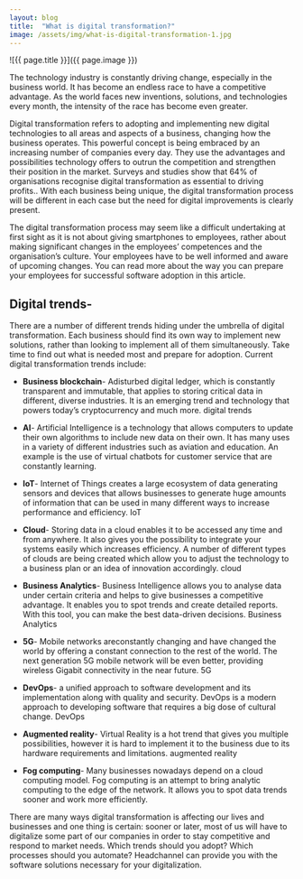 ```yaml
---
layout: blog
title:  "What is digital transformation?"
image: /assets/img/what-is-digital-transformation-1.jpg
---
```


![{{ page.title }}]({{ page.image }})

The technology industry is constantly driving change, especially in the business world. It has become an endless race to have a competitive advantage. As the world faces new inventions, solutions, and technologies every month, the intensity of the race has become even greater.

Digital transformation refers to adopting and implementing new digital technologies to all areas and aspects of a business, changing how the business operates. This powerful concept is being embraced by an increasing number of companies every day. They use the advantages and possibilities technology offers to outrun the competition and strengthen their position in the market. Surveys and studies show that 64% of organisations recognise digital transformation as essential to driving profits.. With each business being unique, the digital transformation process will be different in each case but the need for digital improvements is clearly present.

The digital transformation process may seem like a difficult undertaking at first sight as it is not about giving smartphones to employees, rather about making significant changes in the employees’ competences and the organisation’s culture. Your employees have to be well informed and aware of upcoming changes. You can read more about the way you can prepare your employees for successful software adoption in this article.

## Digital trends-
There are a number of different trends hiding under the umbrella of digital transformation. Each business should find its own way to implement new solutions, rather than looking to implement all of them simultaneously. Take time to find out what is needed most and prepare for adoption. Current digital transformation trends include:

- **Business blockchain**-
Adisturbed digital ledger, which is constantly transparent and immutable, that applies to storing critical data in different, diverse industries. It is an emerging trend and technology that powers today’s cryptocurrency and much more.
digital trends

- **AI**-
Artificial Intelligence is a technology that allows computers to update their own algorithms to include new data on their own. It has many uses in a variety of different industries such as aviation and education. An example is the use of virtual chatbots for customer service that are constantly learning.

- **IoT**- 
Internet of Things creates a large ecosystem of data generating sensors and devices that allows businesses to generate huge amounts of information that can be used in many different ways to increase performance and efficiency.
IoT

- **Cloud**-
Storing data in a cloud enables it to be accessed any time and from anywhere. It also gives you the possibility to integrate your systems easily which increases efficiency. A number of different types of clouds are being created which allow you to adjust the technology to a business plan or an idea of innovation accordingly.
cloud

- **Business Analytics**-
Business Intelligence allows you to analyse data under certain criteria and helps to give businesses a competitive advantage. It enables you to spot trends and create detailed reports. With this tool, you can make the best data-driven decisions.
Business Analytics 

- **5G**- 
Mobile networks areconstantly changing and have changed the world by offering a constant connection to the rest of the world. The next generation 5G mobile network will be even better, providing wireless Gigabit connectivity in the near future.
5G 

- **DevOps**-
a unified approach to software development and its implementation along with quality and security. DevOps is a modern approach to developing software that requires a big dose of cultural change.
DevOps

- **Augmented reality**-
Virtual Reality is a hot trend that gives you multiple possibilities, however it is hard to implement it to the business due to its hardware requirements and limitations.
augmented reality

- **Fog computing**-
Many businesses nowadays depend on a cloud computing model. Fog computing is an attempt to bring analytic computing to the edge of the network. It allows you to spot data trends sooner and work more efficiently.

There are many ways digital transformation is affecting our lives and businesses and one thing is certain: sooner or later, most of us will have to digitalize some part of our companies in order to stay competitive and respond to market needs. Which trends should you adopt? Which processes should you automate? Headchannel can provide you with the software solutions necessary for your digitalization.
